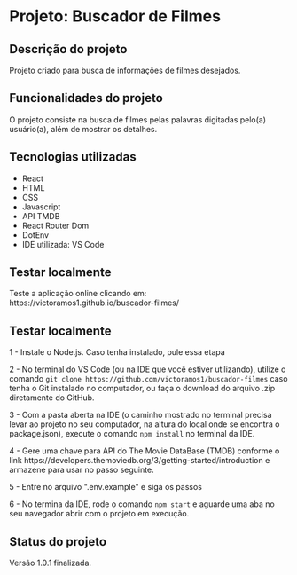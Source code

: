 <h1>Projeto: Buscador de Filmes</h1>


<h2>Descrição do projeto</h2>

<p>Projeto criado para busca de informações de filmes desejados.</p>

<h2>Funcionalidades do projeto</h2>

<p>O projeto consiste na busca de filmes pelas palavras digitadas pelo(a) usuário(a), além de mostrar os detalhes.</p>

<h2>Tecnologias utilizadas</h2>

<ul>
    <li>React</li>
    <li>HTML</li>
    <li>CSS</li>
    <li>Javascript</li>
    <li>API TMDB</li>
    <li>React Router Dom</li>
    <li>DotEnv</li>
    <li>IDE utilizada: VS Code</li>
</ul>

<h2>Testar localmente</h2>

<p>Teste a aplicação online clicando em: https://victoramos1.github.io/buscador-filmes/</p>

<h2>Testar localmente</h2>

<p>1 - Instale o Node.js. Caso tenha instalado, pule essa etapa</p>

<p>2 - No terminal do VS Code (ou na IDE que você estiver utilizando), utilize o comando <code>git clone https://github.com/victoramos1/buscador-filmes</code> caso tenha o Git instalado no computador, ou faça o download do arquivo .zip diretamente do GitHub.</p>

<p>3 - Com a pasta aberta na IDE (o caminho mostrado no terminal precisa levar ao projeto no seu computador, na altura do local onde se encontra o package.json), execute o comando <code>npm install</code> no terminal da IDE.</p>

<p>4 - Gere uma chave para API do The Movie DataBase (TMDB) conforme o link https://developers.themoviedb.org/3/getting-started/introduction e armazene para usar no passo seguinte.</p>

<p>5 - Entre no arquivo ".env.example" e siga os passos</p>

<p>6 - No termina da IDE, rode o comando <code>npm start</code> e aguarde uma aba no seu navegador abrir com o projeto em execução.</p>

<h2>Status do projeto</h2>

<p>Versão 1.0.1 finalizada.</p>
